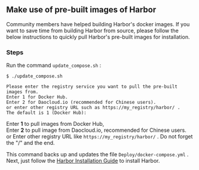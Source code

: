 ## Make use of pre-built images of Harbor

Community members have helped building Harbor's docker images. If you want to save time from building Harbor from source, please follow the below instructions to quickly pull Harbor's pre-built images for installation. 

### Steps

Run the command `update_compose.sh` :
```
$ ./update_compose.sh 
 
Please enter the registry service you want to pull the pre-built images from.
Enter 1 for Docker Hub.
Enter 2 for Daocloud.io (recommended for Chinese users).
or enter other registry URL such as https://my_registry/harbor/ .
The default is 1 (Docker Hub): 
```

Enter **1** to pull images from Docker Hub,  
Enter **2** to pull image from Daocloud.io, recommended for Chinese users.  
or Enter other registry URL like `https://my_registry/harbor/` . Do not forget the "/" and the end.

This command backs up and updates the file `Deploy/docker-compose.yml` . Next, just follow the [Harbor Installation Guide](../../docs/installation_guide.md) to install Harbor. 

